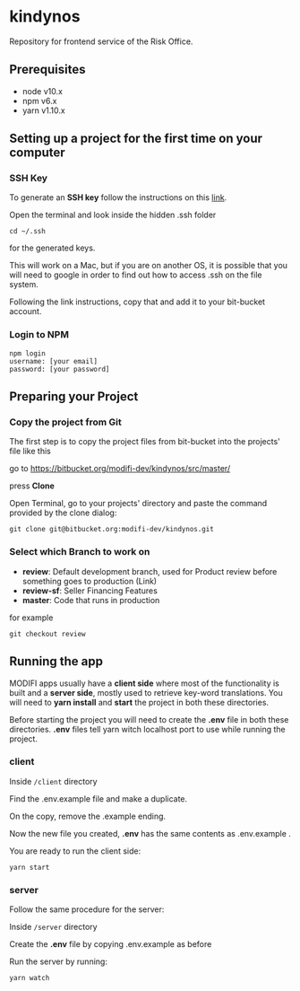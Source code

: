 # kindynos

Repository for frontend service of the Risk Office.

## Prerequisites
- node v10.x
- npm v6.x
- yarn v1.10.x

## Setting up a project for the first time on your computer

### SSH Key
To generate an **SSH key** follow the instructions on this [link](https://confluence.atlassian.com/bitbucket/set-up-an-ssh-key-728138079.html).

Open the terminal and look inside the hidden .ssh folder 
```
cd ~/.ssh
```
for the generated keys.


This will work on a Mac, but if you are on another OS, it is possible that you will need to google in order to find out how to access .ssh on the file system.

Following the link instructions, copy that and add it to your bit-bucket account. 

### Login to NPM
```
npm login
username: [your email]
password: [your password]
```

## Preparing your Project

### Copy the project from Git
The first step is to copy the project files from bit-bucket into the projects' file like this

go to https://bitbucket.org/modifi-dev/kindynos/src/master/

press **Clone**

Open Terminal, go to your projects' directory and paste the command provided by the clone dialog:
```
git clone git@bitbucket.org:modifi-dev/kindynos.git
```

### Select which Branch to work on

- **review**: Default development branch, used for Product review before something goes to production (Link)
- **review-sf**: Seller Financing Features
- **master**: Code that runs in production 

for example
```
git checkout review
```


## Running the app
MODIFI apps usually have a **client side** where most of the functionality is built 
and a **server side**, mostly used to retrieve key-word translations. 
You will need to **yarn install** and **start** the project in both these directories.

Before starting the project you will need to create the **.env** file in both these directories.
**.env** files tell yarn witch localhost port to use while running the project.

### client
Inside `/client` directory

Find the .env.example file and make a duplicate. 

On the copy, remove the .example ending. 

Now the new file you created, **.env** has the same contents as .env.example .

You are ready to run the client side:

```yarn start```

### server

Follow the same procedure for the server:

Inside `/server` directory

Create the **.env** file by copying .env.example as before

Run the server by running: 

```yarn watch```
